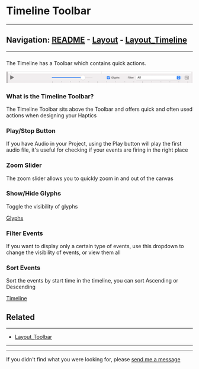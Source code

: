 # Timeline Toolbar


---
Navigation: [README](README.md) - [Layout](Layout.md) - [Layout_Timeline](Layout_Timeline.md)
---







---


### 

The Timeline has a Toolbar which contains quick actions.

![section.imageTooltip](media/images/timelineToolbar.png)




### What is the Timeline Toolbar?

The Timeline Toolbar sits above the Toolbar and offers quick and often used actions when designing your Haptics






### Play/Stop Button

If you have Audio in your Project, using the Play button will play the first audio file, it's useful for checking if your events are firing in the right place






### Zoom Slider

The zoom slider allows you to quickly zoom in and out of the canvas






### Show/Hide Glyphs

Toggle the visibility of glyphs



[Glyphs](CanvasGlyphs.md)


### Filter Events

If you want to display only a certain type of events, use this dropdown to change the visibility of events, or view them all






### Sort Events

Sort the events by start time in the timeline, you can sort Ascending or Descending



[Timeline](Layout_Timeline.md)





## Related
---

- [Layout_Toolbar](Layout_Toolbar.md)

---


---

If you didn't find what you were looking for, please [send me a message](mailto:contact+help@haptrix.com)